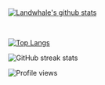
</br>

[![Landwhale's github stats](https://github-readme-stats.vercel.app/api?username=LandWhale2)](https://github.com/anuraghazra/github-readme-stats)



</br>

[![Top Langs](https://github-readme-stats.vercel.app/api/top-langs/?username=LandWhale2)](https://github.com/anuraghazra/github-readme-stats)


![GitHub streak stats](https://github-readme-streak-stats.herokuapp.com/?user=LandWhale2)  


![Profile views](https://gpvc.arturio.dev/LandWhale2)  
